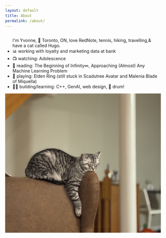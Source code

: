 ```yaml
---
layout: default
title: About
permalink: /about/
---
```


<div class="about-container">
    <div class="about-text">
        <h2> </h2>
        <ul>
        I'm Yvonne, 📍 Toronto, ON, love RedNote, tennis, hiking, travelling,& have a cat called Hugo.
            <li>📊 working with loyalty and marketing data at bank </li>
            <li>📺 watching: Adolescence </li>
            <li>📖 reading: The Beginning of Infinity∞, Approaching (Almost) Any Machine Learning Problem </li>
            <li>👾 playing: Elden Ring (still stuck in Scadutree Avatar and Malenia Blade of Miquella) </li>
            <li>👩‍💻 building/learning: C++, GenAI, web design, 🥁 drum! </li>
        </ul>
    </div>
    <div class="about-image">
        <img src="/assets/images/posts/Hugo-1.jpeg" alt="Hugo the cat" />
    </div>
</div>